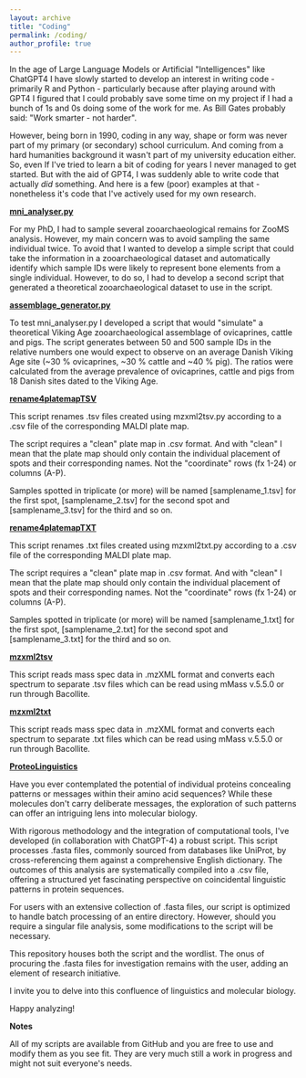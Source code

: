 ```yaml
---
layout: archive
title: "Coding"
permalink: /coding/
author_profile: true
---
```

In the age of Large Language Models or Artificial "Intelligences" like ChatGPT4 I have slowly started to develop an interest in writing code - primarily R and Python - particularly because after playing around with GPT4 I figured that I could probably save some time on my project if I had a bunch of 1s and 0s doing some of the work for me. As Bill Gates probably said: "Work smarter - not harder". 

However, being born in 1990, coding in any way, shape or form was never part of my primary (or secondary) school curriculum. And coming from a hard humanities background it wasn't part of my university education either. So, even If I've tried to learn a bit of coding for years I never managed to get started. But with the aid of GPT4, I was suddenly able to write code that actually *did* something. And here is a few (poor) examples at that - nonetheless it's code that I've actively used for my own research. 

**[mni_analyser.py](https://github.com/jhj-proteomics/mni_analyser)**

For my PhD, I had to sample several zooarchaeological remains for ZooMS analysis. However, my main concern was to avoid sampling the same individual twice. To avoid that I wanted to develop a simple script that could take the information in a zooarchaeological dataset and automatically identify which sample IDs were likely to represent bone elements from a single individual. However, to do so, I had to develop a second script that generated a theoretical zooarchaeological dataset to use in the script. 

**[assemblage_generator.py](https://github.com/jhj-proteomics/assemblage_generator)**

To test mni_analyser.py I developed a script that would "simulate" a theoretical Viking Age zooarchaeological assemblage of ovicaprines, cattle and pigs. The script generates between 50 and 500 sample IDs in the relative numbers one would expect to observe on an average Danish Viking Age site (~30 % ovicaprines, ~30 % cattle and ~40 % pig). The ratios were calculated from the average prevalence of ovicaprines, cattle and pigs from 18 Danish sites dated to the Viking Age. 

**[rename4platemapTSV](https://github.com/jhj-proteomics/rename4platemapTSV)**

This script renames .tsv files created using mzxml2tsv.py according to a .csv file of the corresponding MALDI plate map.

The script requires a "clean" plate map in .csv format. And with "clean" I mean that the plate map should only contain the individual placement of spots and their corresponding names. Not the "coordinate" rows (fx 1-24) or columns (A-P).

Samples spotted in triplicate (or more) will be named [samplename_1.tsv] for the first spot, [samplename_2.tsv] for the second spot and [samplename_3.tsv] for the third and so on.

**[rename4platemapTXT](https://github.com/jhj-proteomics/rename4platemapTXT)**

This script renames .txt files created using mzxml2txt.py according to a .csv file of the corresponding MALDI plate map.

The script requires a "clean" plate map in .csv format. And with "clean" I mean that the plate map should only contain the individual placement of spots and their corresponding names. Not the "coordinate" rows (fx 1-24) or columns (A-P).

Samples spotted in triplicate (or more) will be named [samplename_1.txt] for the first spot, [samplename_2.txt] for the second spot and [samplename_3.txt] for the third and so on.

**[mzxml2tsv](https://github.com/jhj-proteomics/mzxml2tsv)**

This script reads mass spec data in .mzXML format and converts each spectrum to separate .tsv files which can be read using mMass v.5.5.0 or run through Bacollite.

**[mzxml2txt](https://github.com/jhj-proteomics/mzxml2txt)**

This script reads mass spec data in .mzXML format and converts each spectrum to separate .txt files which can be read using mMass v.5.5.0 or run through Bacollite.

**[ProteoLinguistics](https://github.com/jhj-proteomics/ProteoLinguistics)**

Have you ever contemplated the potential of individual proteins concealing patterns or messages within their amino acid sequences? While these molecules don't carry deliberate messages, the exploration of such patterns can offer an intriguing lens into molecular biology.

With rigorous methodology and the integration of computational tools, I've developed (in collaboration with ChatGPT-4) a robust script. This script processes .fasta files, commonly sourced from databases like UniProt, by cross-referencing them against a comprehensive English dictionary. The outcomes of this analysis are systematically compiled into a .csv file, offering a structured yet fascinating perspective on coincidental linguistic patterns in protein sequences.

For users with an extensive collection of .fasta files, our script is optimized to handle batch processing of an entire directory. However, should you require a singular file analysis, some modifications to the script will be necessary.

This repository houses both the script and the wordlist. The onus of procuring the .fasta files for investigation remains with the user, adding an element of research initiative.

I invite you to delve into this confluence of linguistics and molecular biology.

Happy analyzing!

**Notes**

All of my scripts are available from GitHub and you are free to use and modify them as you see fit. They are very much still a work in progress and might not suit everyone's needs. 

